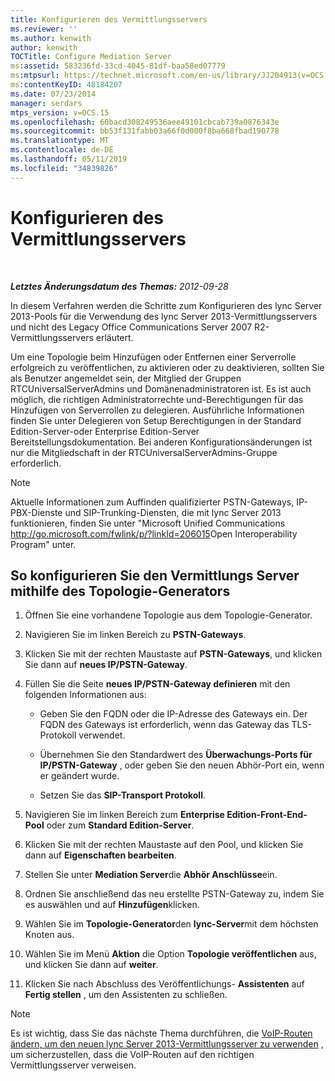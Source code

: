 ```yaml
---
title: Konfigurieren des Vermittlungsservers
ms.reviewer: ''
ms.author: kenwith
author: kenwith
TOCTitle: Configure Mediation Server
ms:assetid: 583236fd-33cd-4045-81df-baa58ed07779
ms:mtpsurl: https://technet.microsoft.com/en-us/library/JJ204913(v=OCS.15)
ms:contentKeyID: 48184207
ms.date: 07/23/2014
manager: serdars
mtps_version: v=OCS.15
ms.openlocfilehash: 60bacd308249536aee49101cbcab739a0876343e
ms.sourcegitcommit: bb53f131fabb03a66f0d000f8ba668fbad190778
ms.translationtype: MT
ms.contentlocale: de-DE
ms.lasthandoff: 05/11/2019
ms.locfileid: "34839826"
---
```

<div data-xmlns="http://www.w3.org/1999/xhtml">

<div class="topic" data-xmlns="http://www.w3.org/1999/xhtml" data-msxsl="urn:schemas-microsoft-com:xslt" data-cs="http://msdn.microsoft.com/en-us/">

<div data-asp="http://msdn2.microsoft.com/asp">

# <a name="configure-mediation-server"></a>Konfigurieren des Vermittlungsservers

</div>

<div id="mainSection">

<div id="mainBody">

<span> </span>

_**Letztes Änderungsdatum des Themas:** 2012-09-28_

In diesem Verfahren werden die Schritte zum Konfigurieren des lync Server 2013-Pools für die Verwendung des lync Server 2013-Vermittlungsservers und nicht des Legacy Office Communications Server 2007 R2-Vermittlungsservers erläutert.

Um eine Topologie beim Hinzufügen oder Entfernen einer Serverrolle erfolgreich zu veröffentlichen, zu aktivieren oder zu deaktivieren, sollten Sie als Benutzer angemeldet sein, der Mitglied der Gruppen RTCUniversalServerAdmins und Domänenadministratoren ist. Es ist auch möglich, die richtigen Administratorrechte und-Berechtigungen für das Hinzufügen von Serverrollen zu delegieren. Ausführliche Informationen finden Sie unter Delegieren von Setup Berechtigungen in der Standard Edition-Server-oder Enterprise Edition-Server Bereitstellungsdokumentation. Bei anderen Konfigurationsänderungen ist nur die Mitgliedschaft in der RTCUniversalServerAdmins-Gruppe erforderlich.

<div>


> [!NOTE]  
> Aktuelle Informationen zum Auffinden qualifizierter PSTN-Gateways, IP-PBX-Dienste und SIP-Trunking-Diensten, die mit lync Server 2013 funktionieren, finden Sie unter "Microsoft Unified Communications <A href="http://go.microsoft.com/fwlink/p/?linkid=206015">http://go.microsoft.com/fwlink/p/?linkId=206015</A>Open Interoperability Program" unter.



</div>

<div>

## <a name="to-configure-mediation-server-using-topology-builder"></a>So konfigurieren Sie den Vermittlungs Server mithilfe des Topologie-Generators

1.  Öffnen Sie eine vorhandene Topologie aus dem Topologie-Generator.

2.  Navigieren Sie im linken Bereich zu **PSTN-Gateways**.

3.  Klicken Sie mit der rechten Maustaste auf **PSTN-Gateways**, und klicken Sie dann auf **neues IP/PSTN-Gateway**.

4.  Füllen Sie die Seite **neues IP/PSTN-Gateway definieren** mit den folgenden Informationen aus:
    
      - Geben Sie den FQDN oder die IP-Adresse des Gateways ein. Der FQDN des Gateways ist erforderlich, wenn das Gateway das TLS-Protokoll verwendet.
    
      - Übernehmen Sie den Standardwert des **Überwachungs-Ports für IP/PSTN-Gateway** , oder geben Sie den neuen Abhör-Port ein, wenn er geändert wurde.
    
      - Setzen Sie das **SIP-Transport Protokoll**.

5.  Navigieren Sie im linken Bereich zum **Enterprise Edition-Front-End-Pool** oder zum **Standard Edition-Server**.

6.  Klicken Sie mit der rechten Maustaste auf den Pool, und klicken Sie dann auf **Eigenschaften bearbeiten**.

7.  Stellen Sie unter **Mediation Server**die **Abhör Anschlüsse**ein.

8.  Ordnen Sie anschließend das neu erstellte PSTN-Gateway zu, indem Sie es auswählen und auf **Hinzufügen**klicken.

9.  Wählen Sie im **Topologie-Generator**den **lync-Server**mit dem höchsten Knoten aus.

10. Wählen Sie im Menü **Aktion** die Option **Topologie veröffentlichen** aus, und klicken Sie dann auf **weiter**.

11. Klicken Sie nach Abschluss des Veröffentlichungs- **Assistenten** auf **Fertig stellen** , um den Assistenten zu schließen.

<div>


> [!NOTE]  
> Es ist wichtig, dass Sie das nächste Thema durchführen, die <A href="change-voice-routes-to-use-the-new-lync-server-2013-mediation-server.md">VoIP-Routen ändern, um den neuen lync Server 2013-Vermittlungsserver zu verwenden</A> , um sicherzustellen, dass die VoIP-Routen auf den richtigen Vermittlungsserver verweisen.



</div>

</div>

</div>

<span> </span>

</div>

</div>

</div>

